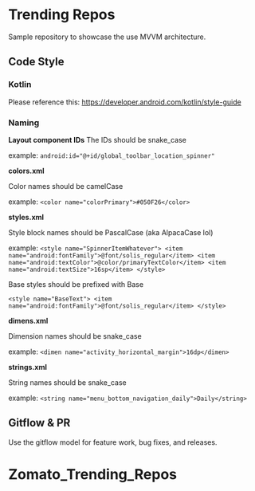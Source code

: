 # Trending Repos
Sample repository to showcase the use MVVM architecture.

## Code Style

### Kotlin
Please reference this:  https://developer.android.com/kotlin/style-guide

### Naming
**Layout component IDs**
The IDs should be snake_case

example:
`android:id="@+id/global_toolbar_location_spinner"`

**colors.xml**

Color names should be camelCase

example:
`<color name="colorPrimary">#050F26</color>`

**styles.xml**

Style block names should be PascalCase  (aka AlpacaCase lol)

example:
`<style name="SpinnerItemWhatever">
   <item name="android:fontFamily">@font/solis_regular</item>
   <item name="android:textColor">@color/primaryTextColor</item>
   <item name="android:textSize">16sp</item>
</style>`

Base styles should be prefixed with Base

`<style name="BaseText">
   <item name="android:fontFamily">@font/solis_regular</item>
</style>`

**dimens.xml**

Dimension names should be snake_case

example:
`<dimen name="activity_horizontal_margin">16dp</dimen>`


**strings.xml**

String names should be snake_case

example:
`<string name="menu_bottom_navigation_daily">Daily</string>`

## Gitflow & PR 

Use the gitflow model for feature work, bug fixes, and releases.

# Zomato_Trending_Repos
